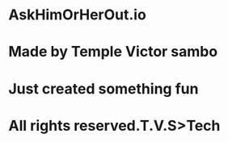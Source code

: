 # AskHimOrHerOut.io
# Made by Temple Victor sambo
# Just created something fun
# All rights reserved.T.V.S>Tech
